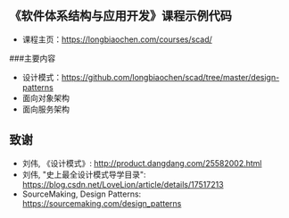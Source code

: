 ## 《软件体系结构与应用开发》课程示例代码
* 课程主页：https://longbiaochen.com/courses/scad/


###主要内容
* 设计模式：https://github.com/longbiaochen/scad/tree/master/design-patterns
* 面向对象架构
* 面向服务架构


## 致谢
* 刘伟, 《设计模式》: http://product.dangdang.com/25582002.html
* 刘伟, "史上最全设计模式导学目录": https://blog.csdn.net/LoveLion/article/details/17517213
* SourceMaking, Design Patterns: https://sourcemaking.com/design_patterns
